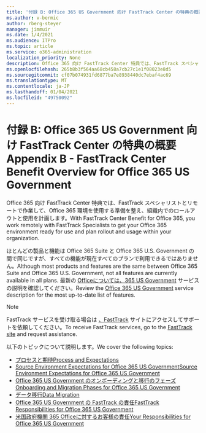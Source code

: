 ```yaml
---
title: '付録 B: Office 365 US Government 向け FastTrack Center の特典の概要'
ms.author: v-bermic
author: rberg-steyer
manager: jimmuir
ms.date: 1/4/2021
ms.audience: ITPro
ms.topic: article
ms.service: o365-administration
localization_priority: None
description: Office 365 向け FastTrack Center 特典では、FastTrack スペシャリストとリモートで作業して、Office 365 環境を使用する準備を整え、組織内でのロールアウトと使用を計画します。
ms.openlocfilehash: 265b8b3f564aa68cb458a7cb27c1e1f08023e8d5
ms.sourcegitcommit: cf07b074931fd6877ba7e8938440dc7ebaf4ac69
ms.translationtype: MT
ms.contentlocale: ja-JP
ms.lasthandoff: 01/04/2021
ms.locfileid: "49750092"
---
```

# <a name="appendix-b---fasttrack-center-benefit-overview-for-office-365-us-government"></a><span data-ttu-id="68020-103">付録 B: Office 365 US Government 向け FastTrack Center の特典の概要</span><span class="sxs-lookup"><span data-stu-id="68020-103">Appendix B - FastTrack Center Benefit Overview for Office 365 US Government</span></span>

<span data-ttu-id="68020-104">Office 365 向け FastTrack Center 特典では、FastTrack スペシャリストとリモートで作業して、Office 365 環境を使用する準備を整え、組織内でのロールアウトと使用を計画します。</span><span class="sxs-lookup"><span data-stu-id="68020-104">With FastTrack Center Benefit for Office 365, you work remotely with FastTrack Specialists to get your Office 365 environment ready for use and plan rollout and usage within your organization.</span></span> 
  
<span data-ttu-id="68020-105">ほとんどの製品と機能は Office 365 Suite と Office 365 U.S. Government の間で同じですが、すべての機能が現在すべてのプランで利用できるではありません。</span><span class="sxs-lookup"><span data-stu-id="68020-105">Although most products and features are the same between Office 365 Suite and Office 365 U.S. Government, not all features are currently available in all plans.</span></span> <span data-ttu-id="68020-106">最新の [Officeについては、365 US Government](https://aka.ms/aboutgovcloud) サービスの説明を確認してください。</span><span class="sxs-lookup"><span data-stu-id="68020-106">Review the [Office 365 US Government](https://aka.ms/aboutgovcloud) service description for the most up-to-date list of features.</span></span>

> [!NOTE]
> <span data-ttu-id="68020-107">FastTrack サービスを受け取る場合は [、FastTrack](https://go.microsoft.com/fwlink/?linkid=780698) サイトにアクセスしてサポートを依頼してください。</span><span class="sxs-lookup"><span data-stu-id="68020-107">To receive FastTrack services, go to the [FastTrack site](https://go.microsoft.com/fwlink/?linkid=780698) and request assistance.</span></span>  

<span data-ttu-id="68020-108">以下のトピックについて説明します。</span><span class="sxs-lookup"><span data-stu-id="68020-108">We cover the following topics:</span></span>
- [<span data-ttu-id="68020-109">プロセスと期待</span><span class="sxs-lookup"><span data-stu-id="68020-109">Process and Expectations</span></span>](process-and-expectations.md) 
- [<span data-ttu-id="68020-110">Source Environment Expectations for Office 365 US Government</span><span class="sxs-lookup"><span data-stu-id="68020-110">Source Environment Expectations for Office 365 US Government</span></span>](US-Gov-appendix-source-environment-expectations.md)   
- [<span data-ttu-id="68020-111">Office 365 US Government のオンボーディングと移行のフェーズ</span><span class="sxs-lookup"><span data-stu-id="68020-111">Onboarding and Migration Phases for Office 365 US Government</span></span>](US-Gov-appendix-onboarding-and-migration.md)
- [<span data-ttu-id="68020-112">データ移行</span><span class="sxs-lookup"><span data-stu-id="68020-112">Data Migration</span></span>](data-migration.md)    
- [<span data-ttu-id="68020-113">Office 365 US Government の FastTrack の責任</span><span class="sxs-lookup"><span data-stu-id="68020-113">FastTrack Responsibilities for Office 365 US Government</span></span>](US-Gov-appendix-fasttrack-responsibilities.md)   
- [<span data-ttu-id="68020-114">米国政府機関 365 Officeに対するお客様の責任</span><span class="sxs-lookup"><span data-stu-id="68020-114">Your Responsibilities for Office 365 US Government</span></span>](US-Gov-appendix-your-responsibilities.md)    

